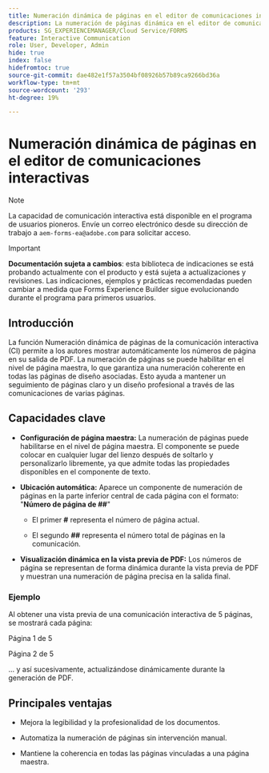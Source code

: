 ```yaml
---
title: Numeración dinámica de páginas en el editor de comunicaciones interactivas
description: La numeración de páginas dinámica en el editor de comunicaciones interactivas permite a los autores mostrar automáticamente los números de página en su salida de PDF.
products: SG_EXPERIENCEMANAGER/Cloud Service/FORMS
feature: Interactive Communication
role: User, Developer, Admin
hide: true
index: false
hidefromtoc: true
source-git-commit: dae482e1f57a3504bf08926b57b89ca9266bd36a
workflow-type: tm+mt
source-wordcount: '293'
ht-degree: 19%

---
```



# Numeración dinámica de páginas en el editor de comunicaciones interactivas

>[!NOTE]
>
> La capacidad de comunicación interactiva está disponible en el programa de usuarios pioneros. Envíe un correo electrónico desde su dirección de trabajo a `aem-forms-ea@adobe.com` para solicitar acceso.

>[!IMPORTANT]
>
> **Documentación sujeta a cambios**: esta biblioteca de indicaciones se está probando actualmente con el producto y está sujeta a actualizaciones y revisiones. Las indicaciones, ejemplos y prácticas recomendadas pueden cambiar a medida que Forms Experience Builder sigue evolucionando durante el programa para primeros usuarios.

## Introducción

La función Numeración dinámica de páginas de la comunicación interactiva (CI) permite a los autores mostrar automáticamente los números de página en su salida de PDF. La numeración de páginas se puede habilitar en el nivel de página maestra, lo que garantiza una numeración coherente en todas las páginas de diseño asociadas. Esto ayuda a mantener un seguimiento de páginas claro y un diseño profesional a través de las comunicaciones de varias páginas.

## Capacidades clave

- **Configuración de página maestra:**
La numeración de páginas puede habilitarse en el nivel de página maestra. El componente se puede colocar en cualquier lugar del lienzo después de soltarlo y personalizarlo libremente, ya que admite todas las propiedades disponibles en el componente de texto.

- **Ubicación automática:**
Aparece un componente de numeración de páginas en la parte inferior central de cada página con el formato:
&quot;**Número de página de ##**&quot;

   - El primer **#** representa el número de página actual.

   - El segundo **##** representa el número total de páginas en la comunicación.

- **Visualización dinámica en la vista previa de PDF:**
Los números de página se representan de forma dinámica durante la vista previa de PDF y muestran una numeración de página precisa en la salida final.

### Ejemplo

Al obtener una vista previa de una comunicación interactiva de 5 páginas, se mostrará cada página:

Página 1 de 5

Página 2 de 5

... y así sucesivamente, actualizándose dinámicamente durante la generación de PDF.

## Principales ventajas

- Mejora la legibilidad y la profesionalidad de los documentos.

- Automatiza la numeración de páginas sin intervención manual.

- Mantiene la coherencia en todas las páginas vinculadas a una página maestra.
